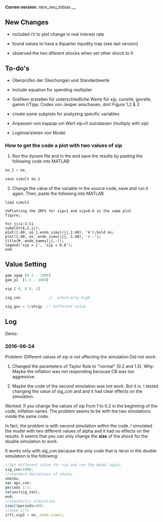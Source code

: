 **Curren version**: nkm_neu_tobias
__ 



## New Changes
- included rV  to plot change in real interest rate

- found values to have a 8quarter liquidity trap (see last version)

- observed the two diferent shocks when set other shock to 0

## To-do's

- Überprüfen der Gleichungen und Standardwerte

- Include equation for spending multiplier

- Grafiken erstellen für unterschiedliche Werte für xip, conshk, govshk, gamm    //Tipp: Codes von Jesper anschauen, dort Figure 1,2 & 3

- create some subplots for analyzing specific variables

- Anpassen von kappap um Wert xip=0 zuzulassen  (multiply with xip)

- Logliniarizieren von Model


### How to get the code a plot with two values of xip

1. Run the dynare file and in the end save the results by pasting the following code into MATLAB:

```js 
oo_1 = oo_

save simul1 oo_1
```

2. Change the value of the variable in the source code, save and run it again. Then, paste the following into MATLAB

```
load simul1

%%Plotting the IRFS for xip=1 and xip=0.8 in the same plot
figure;

for jj=1:1:11
subplot(6,2,jj);
plot(1:40, oo_1.endo_simul(jj,1:40), 'k');hold on;
plot(1:40, oo_.endo_simul(jj, 1:40), 'r--');
title(M_.endo_names(jj,:)); 
legend('xip = 1', 'xip = 0.8');
end
```




## Value Setting

``` js
gam_xgap [0.2 - 1000]
gam_pi  [1.5 - 1000]

xip [ 0, 0.8, 1]

sig_con  			//  arbitrarly high

sig_gov = 1/shrgy  // different value
```

## Log 

Denis:
### 2016-06-24
Problem: Different values of xip is not affecting the simulation
Did not work:

1. Changed the parameters of Taylor Rule to "normal" (0.2 and 1.5). Why: Maybe the inflation was not responding because CB was too aggressive.

2. Maybe the code of the second simulation was not work. But it is. I tested changing the value of sig_con and and it had clear effects on the simulation.

Worked: If you change the values of xip from 1 to 0.2 in the beginning of the code, inflation varies. The problem seems to be with the two simulations inside the same code. 

In fact, the problem is with second simulation within the code. I simulated the model with two different values of alpha and it had no effects on the results. It seems that you can only change the __size__ of the shock for the double simulation to work. 


It works only with sig_con because the only code that is rerun in the double simulation is the following:


``` js
//Set different value for xip and run the model again
sig_con=1000;
//standard deviations of shocks
shocks;
var eps_con;
periods 1:1;
values(sig_con); 
end;
//stochastic simulation
simul(periods=40); 
//save irfs 
irfs_xip2 = oo_.endo_simul;
```




